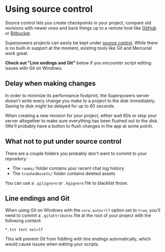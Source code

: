 # Using source control

Source control lets you create checkpoints in your project, compare old revisions with newer ones and back things up to a remote host like [GitHub](https://github.com/) or [Bitbucket](https://bitbucket.org/).

Superpowers projects can easily be kept under [source control](https://en.wikipedia.org/wiki/Revision_control). While there is no built-in support at the moment, existing tools like Git and Mercurial work great.

<div class="note">
  <b>Check out "Line endings and Git"</b> below if you encounter script editing issues with Git on Windows.
</div>

## Delay when making changes

In order to minimize its performance footprint, the Superpowers server doesn't write every change you make to a project to the disk immediately. Saving to disk might be delayed for up to 60 seconds.

When creating a new revision for your project, either wait 60s or stop your server altogether to make sure everything has been flushed out to the disk. (We'll probably have a button to flush changes in the app at some point).

## What not to put under source control

There are a couple folders you probably don't want to commit to your repository:

  * The `rooms/` folder contains your recent chat log history
  * The `trashedAssets/` folder contains deleted assets

You can use a `.gitignore` or `.hgignore` file to blacklist those.

## Line endings and Git

When using Git on Windows with the `core.autocrlf` option set to `true`, you'll need to commit a `.gitattributes` file at the root of your project with the following content:

```
*.txt text eol=lf
```

This will prevent Git from fiddling with line endings automatically, which would cause issues when editing your scripts.
